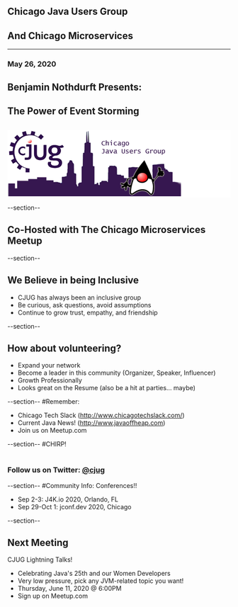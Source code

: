 ## Chicago Java Users Group
## And Chicago Microservices
---

### May 26, 2020

## Benjamin Nothdurft Presents: 
## The Power of Event Storming
<div style="background-color: white; margin-top: 30px;">
	<img src="images/cjug.gif" style="border: none; box-shadow: none;"/>
</div>


--section--
## Co-Hosted with The Chicago Microservices Meetup
 

--section--
## We Believe in being Inclusive
 * CJUG has always been an inclusive group
 * Be curious, ask questions, avoid assumptions
 * Continue to grow trust, empathy, and friendship

--section--
## How about volunteering?
 * Expand your network
 * Become a leader in this community (Organizer, Speaker, Influencer)
 * Growth Professionally
 * Looks great on the Resume (also be a hit at parties... maybe)

--section--
#Remember:
 * Chicago Tech Slack (http://www.chicagotechslack.com/)
 * Current Java News! (http://www.javaoffheap.com)
 * Join us on Meetup.com

--section--
#CHIRP!
<br/><br/>
### Follow us on Twitter: <u>@cjug</u>

--section--
#Community Info: Conferences!!
 * Sep 2-3: J4K.io 2020, Orlando, FL 
 * Sep 29-Oct 1: jconf.dev 2020, Chicago

--section--

## Next Meeting
 
CJUG Lightning Talks!

 * Celebrating Java's 25th and our Women Developers
 * Very low pressure, pick any JVM-related topic you want!
 * Thursday, June 11, 2020 @ 6:00PM
 * Sign up on Meetup.com

